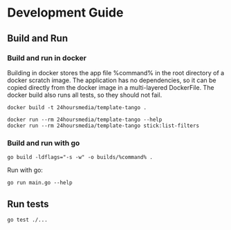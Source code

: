 # Development Guide

## Build and Run

### Build and run in docker

Building in docker stores the app file %command% in the root directory of a docker scratch image.
The application has no dependencies, so it can be copied directly from the docker image
in a multi-layered DockerFile.
The docker build also runs all tests, so they should not fail.

```
docker build -t 24hoursmedia/template-tango .
```

```
docker run --rm 24hoursmedia/template-tango --help
docker run --rm 24hoursmedia/template-tango stick:list-filters
```

### Build and run with go

```
go build -ldflags="-s -w" -o builds/%command% .
```

Run with go:

```
go run main.go --help
```

## Run tests

```
go test ./...
```
